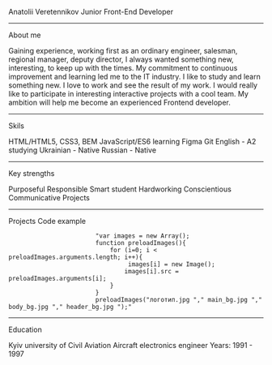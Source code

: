 Anatolii Veretennikov
Junior Front-End Developer

---

About me

Gaining experience, working first as an ordinary engineer, salesman, regional manager, deputy director, I always wanted something new, interesting, to keep up with the times.
My commitment to continuous improvement and learning led me to the IT industry.
I like to study and learn something new. I love to work and see the result of my work.
I would really like to participate in interesting interactive projects with a cool team.
My ambition will help me become an experienced Frontend developer.

---

Skils

HTML/HTML5, CSS3, BEM
JavaScript/ES6 learning
Figma
Git
English - A2 studying
Ukrainian - Native
Russian - Native

---

Key strengths

Purposeful
Responsible
Smart student
Hardworking
Conscientious
Communicative
Projects

---

Projects
Code example

                            "var images = new Array();
                            function preloadImages(){
                                for (i=0; i < preloadImages.arguments.length; i++){
                                     images[i] = new Image();
                                    images[i].src = preloadImages.arguments[i];
                                }
                            }
                            preloadImages("логотип.jpg "," main_bg.jpg "," body_bg.jpg "," header_bg.jpg ");"

---

Education

Kyiv university of Civil Aviation
Aircraft electronics engineer
Years: 1991 - 1997
